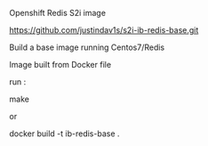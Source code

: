 Openshift Redis S2i image

https://github.com/justindav1s/s2i-ib-redis-base.git

Build a base image running Centos7/Redis

Image built from Docker file

run :

make

or

docker build -t ib-redis-base .
